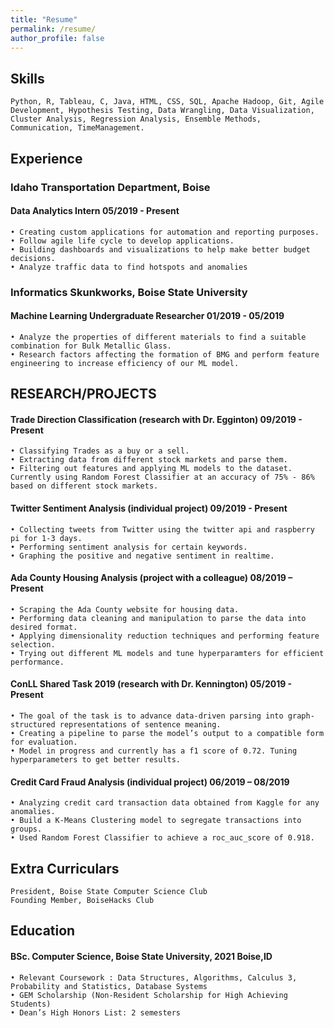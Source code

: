 ```yaml
---
title: "Resume"
permalink: /resume/
author_profile: false
---
```

## Skills
    Python, R, Tableau, C, Java, HTML, CSS, SQL, Apache Hadoop, Git, Agile Development, Hypothesis Testing, Data Wrangling, Data Visualization, Cluster Analysis, Regression Analysis, Ensemble Methods, Communication, TimeManagement.


## Experience
### Idaho Transportation Department, Boise     
#### Data Analytics Intern                                          05/2019 - Present
    • Creating custom applications for automation and reporting purposes. 
    • Follow agile life cycle to develop applications.
    • Building dashboards and visualizations to help make better budget decisions.
    • Analyze traffic data to find hotspots and anomalies

### Informatics Skunkworks, Boise State University
#### Machine Learning Undergraduate Researcher                      01/2019 - 05/2019
    • Analyze the properties of different materials to find a suitable combination for Bulk Metallic Glass.
    • Research factors affecting the formation of BMG and perform feature engineering to increase efficiency of our ML model.


## RESEARCH/PROJECTS
#### Trade Direction Classification (research with Dr. Egginton)     09/2019 - Present
    • Classifying Trades as a buy or a sell.
    • Extracting data from different stock markets and parse them.
    • Filtering out features and applying ML models to the dataset. Currently using Random Forest Classifier at an accuracy of 75% - 86% based on different stock markets. 

#### Twitter Sentiment Analysis (individual project)                 09/2019 - Present                   
    • Collecting tweets from Twitter using the twitter api and raspberry pi for 1-3 days.
    • Performing sentiment analysis for certain keywords.
    • Graphing the positive and negative sentiment in realtime.

####  Ada County Housing Analysis (project with a colleague) 08/2019 – Present
    • Scraping the Ada County website for housing data.
    • Performing data cleaning and manipulation to parse the data into desired format.
    • Applying dimensionality reduction techniques and performing feature selection.
    • Trying out different ML models and tune hyperparamters for efficient performance.

####  ConLL Shared Task 2019 (research with Dr. Kennington) 05/2019 - Present
    • The goal of the task is to advance data-driven parsing into graph-structured representations of sentence meaning.
    • Creating a pipeline to parse the model’s output to a compatible form for evaluation.
    • Model in progress and currently has a f1 score of 0.72. Tuning hyperparameters to get better results.

#### Credit Card Fraud Analysis (individual project) 06/2019 – 08/2019
    • Analyzing credit card transaction data obtained from Kaggle for any anomalies.
    • Build a K-Means Clustering model to segregate transactions into groups.
    • Used Random Forest Classifier to achieve a roc_auc_score of 0.918.


## Extra Curriculars
    President, Boise State Computer Science Club
    Founding Member, BoiseHacks Club 


## Education
####  BSc. Computer Science, Boise State University, 2021 Boise,ID
    • Relevant Coursework : Data Structures, Algorithms, Calculus 3, Probability and Statistics, Database Systems
    • GEM Scholarship (Non-Resident Scholarship for High Achieving Students)
    • Dean’s High Honors List: 2 semesters
